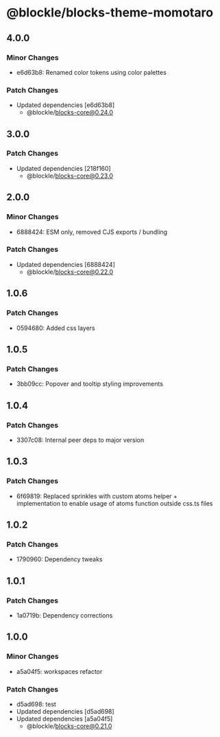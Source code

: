 # @blockle/blocks-theme-momotaro

## 4.0.0

### Minor Changes

- e6d63b8: Renamed color tokens using color palettes

### Patch Changes

- Updated dependencies [e6d63b8]
  - @blockle/blocks-core@0.24.0

## 3.0.0

### Patch Changes

- Updated dependencies [218f160]
  - @blockle/blocks-core@0.23.0

## 2.0.0

### Minor Changes

- 6888424: ESM only, removed CJS exports / bundling

### Patch Changes

- Updated dependencies [6888424]
  - @blockle/blocks-core@0.22.0

## 1.0.6

### Patch Changes

- 0594680: Added css layers

## 1.0.5

### Patch Changes

- 3bb09cc: Popover and tooltip styling improvements

## 1.0.4

### Patch Changes

- 3307c08: Internal peer deps to major version

## 1.0.3

### Patch Changes

- 6f69819: Replaced sprinkles with custom atoms helper + implementation to enable usage of atoms function outside css.ts files

## 1.0.2

### Patch Changes

- 1790960: Dependency tweaks

## 1.0.1

### Patch Changes

- 1a0719b: Dependency corrections

## 1.0.0

### Minor Changes

- a5a04f5: workspaces refactor

### Patch Changes

- d5ad698: test
- Updated dependencies [d5ad698]
- Updated dependencies [a5a04f5]
  - @blockle/blocks-core@0.21.0
